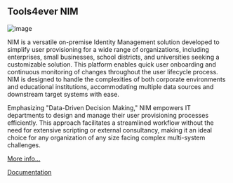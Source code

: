 ## Tools4ever NIM

![image](https://github.com/Tools4ever-NIM/.github/assets/24281600/e13a1152-6131-4395-9900-f7d4e6b5d404)


<p>NIM is a versatile on-premise Identity Management solution developed to simplify user provisioning for a wide range of organizations, including enterprises, small businesses, school districts, and universities seeking a customizable solution. This platform enables quick user onboarding and continuous monitoring of changes throughout the user lifecycle process. NIM is designed to handle the complexities of both corporate environments and educational institutions, accommodating multiple data sources and downstream target systems with ease.</p>
<p>Emphasizing "Data-Driven Decision Making," NIM empowers IT departments to design and manage their user provisioning processes efficiently. This approach facilitates a streamlined workflow without the need for extensive scripting or external consultancy, making it an ideal choice for any organization of any size facing complex multi-system challenges.</p></div>

[More info...](https://www.tools4ever.com/nim/)

[Documentation](https://doc.nimsuite.com)
